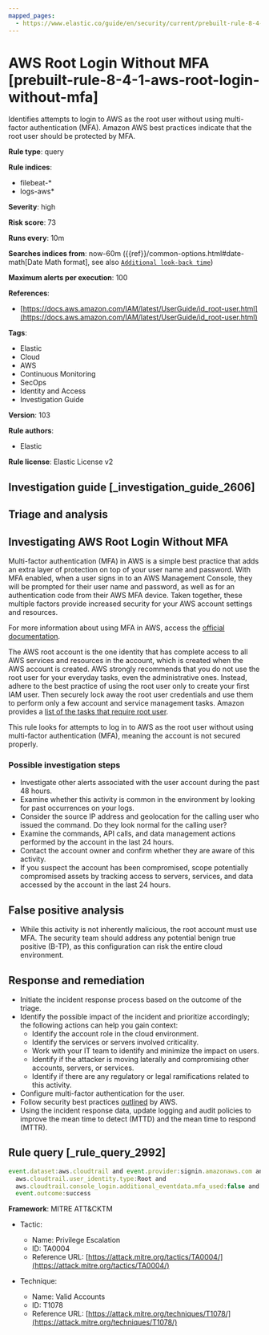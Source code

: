 ```yaml
---
mapped_pages:
  - https://www.elastic.co/guide/en/security/current/prebuilt-rule-8-4-1-aws-root-login-without-mfa.html
---
```


# AWS Root Login Without MFA [prebuilt-rule-8-4-1-aws-root-login-without-mfa]

Identifies attempts to login to AWS as the root user without using multi-factor authentication (MFA). Amazon AWS best practices indicate that the root user should be protected by MFA.

**Rule type**: query

**Rule indices**:

* filebeat-*
* logs-aws*

**Severity**: high

**Risk score**: 73

**Runs every**: 10m

**Searches indices from**: now-60m ({{ref}}/common-options.html#date-math[Date Math format], see also [`Additional look-back time`](docs-content://solutions/security/detect-and-alert/create-detection-rule.md#rule-schedule))

**Maximum alerts per execution**: 100

**References**:

* [https://docs.aws.amazon.com/IAM/latest/UserGuide/id_root-user.html](https://docs.aws.amazon.com/IAM/latest/UserGuide/id_root-user.html)

**Tags**:

* Elastic
* Cloud
* AWS
* Continuous Monitoring
* SecOps
* Identity and Access
* Investigation Guide

**Version**: 103

**Rule authors**:

* Elastic

**Rule license**: Elastic License v2

## Investigation guide [_investigation_guide_2606]

## Triage and analysis

## Investigating AWS Root Login Without MFA

Multi-factor authentication (MFA) in AWS is a simple best practice that adds an extra layer of protection on top of your
user name and password. With MFA enabled, when a user signs in to an AWS Management Console, they will be prompted for
their user name and password, as well as for an authentication code from their AWS MFA device. Taken together, these
multiple factors provide increased security for your AWS account settings and resources.

For more information about using MFA in AWS, access the [official documentation](https://docs.aws.amazon.com/IAM/latest/UserGuide/id_credentials_mfa.html).

The AWS root account is the one identity that has complete access to all AWS services and resources in the account,
which is created when the AWS account is created. AWS strongly recommends that you do not use the root user for your
everyday tasks, even the administrative ones. Instead, adhere to the best practice of using the root user only to create
your first IAM user. Then securely lock away the root user credentials and use them to perform only a few account and
service management tasks. Amazon provides a [list of the tasks that require root user](https://docs.aws.amazon.com/general/latest/gr/root-vs-iam.html#aws_tasks-that-require-root).

This rule looks for attempts to log in to AWS as the root user without using multi-factor authentication (MFA), meaning
the account is not secured properly.

### Possible investigation steps

- Investigate other alerts associated with the user account during the past 48 hours.
- Examine whether this activity is common in the environment by looking for past occurrences on your logs.
- Consider the source IP address and geolocation for the calling user who issued the command. Do they look normal for the
  calling user?
- Examine the commands, API calls, and data management actions performed by the account in the last 24 hours.
- Contact the account owner and confirm whether they are aware of this activity.
- If you suspect the account has been compromised, scope potentially compromised assets by tracking access to servers,
services, and data accessed by the account in the last 24 hours.

## False positive analysis

- While this activity is not inherently malicious, the root account must use MFA. The security team should address any
potential benign true positive (B-TP), as this configuration can risk the entire cloud environment.

## Response and remediation

- Initiate the incident response process based on the outcome of the triage.
- Identify the possible impact of the incident and prioritize accordingly; the following actions can help you gain context:
    - Identify the account role in the cloud environment.
    - Identify the services or servers involved criticality.
    - Work with your IT team to identify and minimize the impact on users.
    - Identify if the attacker is moving laterally and compromising other accounts, servers, or services.
    - Identify if there are any regulatory or legal ramifications related to this activity.
- Configure multi-factor authentication for the user.
- Follow security best practices [outlined](https://aws.amazon.com/premiumsupport/knowledge-center/security-best-practices/) by AWS.
- Using the incident response data, update logging and audit policies to improve the mean time to detect (MTTD) and the
mean time to respond (MTTR).

## Rule query [_rule_query_2992]

```js
event.dataset:aws.cloudtrail and event.provider:signin.amazonaws.com and event.action:ConsoleLogin and
  aws.cloudtrail.user_identity.type:Root and
  aws.cloudtrail.console_login.additional_eventdata.mfa_used:false and
  event.outcome:success
```

**Framework**: MITRE ATT&CKTM

* Tactic:

    * Name: Privilege Escalation
    * ID: TA0004
    * Reference URL: [https://attack.mitre.org/tactics/TA0004/](https://attack.mitre.org/tactics/TA0004/)

* Technique:

    * Name: Valid Accounts
    * ID: T1078
    * Reference URL: [https://attack.mitre.org/techniques/T1078/](https://attack.mitre.org/techniques/T1078/)



